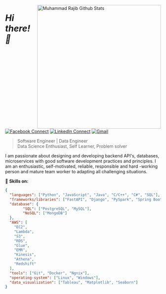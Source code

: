 [<img align="right" width="400" src="https://github-readme-stats.vercel.app/api?username=muhammad-rajib&&show_icons=true&theme=tokyonight&count_private=true" alt="Muhammad Rajib Github Stats"/>](https://github.com/muhammad-rajib)

# *Hi there! 👋*

[![Facebook Connect](https://img.shields.io/badge/Facebook-1877F2?style=for-the-badge&logo=facebook&logoColor=white)](https://www.facebook.com/muhammadrajib8521/)
[![LinkedIn Connect](https://img.shields.io/badge/LinkedIn-0077B5?style=for-the-badge&logo=linkedin&logoColor=white)](https://www.linkedin.com/in/muhammad-rajib-5369921b7/)
[![Gmail](https://img.shields.io/badge/Gmail-D14836?style=for-the-badge&logo=gmail&logoColor=white)](mailto:rajibhossain8521@gmail.com?subject=From%20GitHub&&body=Hi,%20there.%20Found%20you%20on%20GitHub!%20Let's%20talk%20about...)

> Software Engineer | Data Engineer <br/>
> Data Science Enthusiast, Self Learner, Problem solver

I am passionate about designing and developing backend API's, databases, 
microservices with good software development practices and principles. I 
am an enthusiastic, self-motivated, reliable, responsible and hard -working 
person and mature team worker to adapting all challenging situations.

🔭 <b>Skills on:</b>
```json
{
  "languages": ["Python", "JavaScript", "Java", "C/C++", "C#", "SQL"],
  "frameworks/libraries": ["FastAPI", "Django", "PySpark", "Spring Boot", "NumPy", "Pandas"],
  "database": {
        "SQL": ["PostgreSQL", "MySQL"],
        "NoSQL": ["MongoDB"]
  },
  "AWS": [
    "EC2",
    "Lambda",
    "S3",
    "RDS",
    "Glue",
    "EMR",
    "Kinesis",
    "Athena",
    "Redshift"
  ],
  "tools": ["Git", "Docker", "Ngnix"],
  "operating-system": ["Linux", "Windows"],
  "data_visualization": ["Tableau", "Matplotlib", "Seaborn"]
}
```
